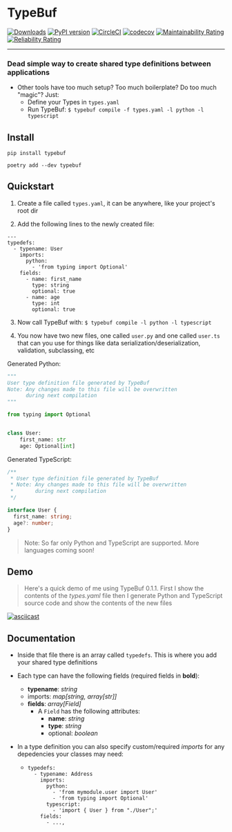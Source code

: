 # TypeBuf

[![Downloads](https://static.pepy.tech/personalized-badge/typebuf?period=total&units=international_system&left_color=grey&right_color=brightgreen&left_text=Installs)](https://pepy.tech/project/typebuf)
[![PyPI version](https://badge.fury.io/py/typebuf.svg)](https://badge.fury.io/py/typebuf)
[![CircleCI](https://circleci.com/gh/shanahanjrs/typebuf/tree/master.svg?style=svg)](https://circleci.com/gh/shanahanjrs/typebuf/tree/master)
[![codecov](https://codecov.io/gh/shanahanjrs/typebuf/branch/master/graph/badge.svg?token=9J1OCNHSZF)](https://codecov.io/gh/shanahanjrs/typebuf)
[![Maintainability Rating](https://sonarcloud.io/api/project_badges/measure?project=shanahanjrs_typebuf&metric=sqale_rating)](https://sonarcloud.io/summary/new_code?id=shanahanjrs_typebuf)
[![Reliability Rating](https://sonarcloud.io/api/project_badges/measure?project=shanahanjrs_typebuf&metric=reliability_rating)](https://sonarcloud.io/summary/new_code?id=shanahanjrs_typebuf)

---

### Dead simple way to create shared type definitions between applications

- Other tools have too much setup? Too much boilerplate? Do too much "magic"? Just:
  - Define your Types in `types.yaml`
  - Run TypeBuf: `$ typebuf compile -f types.yaml -l python -l typescript`

## Install

`pip install typebuf`

`poetry add --dev typebuf`


## Quickstart

1. Create a file called `types.yaml`, it can be anywhere, like your project's root dir
 

2. Add the following lines to the newly created file:

```
---
typedefs:
  - typename: User
    imports:
      python:
        - 'from typing import Optional'
    fields:
      - name: first_name
        type: string
        optional: true
      - name: age
        type: int
        optional: true
```


3. Now call TypeBuf with: `$ typebuf compile -l python -l typescript`


4. You now have two new files, one called `user.py` and one called `user.ts` that can you use for 
    things like data serialization/deserialization, validation, subclassing, etc

Generated Python:
```python
"""
User type definition file generated by TypeBuf
Note: Any changes made to this file will be overwritten
      during next compilation
"""

from typing import Optional


class User:
    first_name: str
    age: Optional[int]
```

Generated TypeScript:

```typescript
/**
 * User type definition file generated by TypeBuf
 * Note: Any changes made to this file will be overwritten
 *       during next compilation
 */

interface User {
  first_name: string;
  age?: number;
}
```


> Note: So far only Python and TypeScript are supported. More languages coming soon!


## Demo

> Here's a quick demo of me using TypeBuf 0.1.1. First I show the contents of the _types.yaml_ file
> then I generate Python and TypeScript source code and show the contents of the new files

[![asciicast](https://asciinema.org/a/KRGKPMQ1HCd3OtwJbLvHYWUlJ.svg)](https://asciinema.org/a/KRGKPMQ1HCd3OtwJbLvHYWUlJ)


## Documentation

- Inside that file there is an array called `typedefs`. This is where you add your shared type definitions
- Each type can have the following fields (required fields in **bold**):
  - **typename**: _string_
  - imports: _map[string, array[str]]_
  - **fields**: _array[Field]_
    - A `Field` has the following attributes:
      - **name**: _string_
      - **type**: _string_
      - optional: _boolean_

- In a type definition you can also specify custom/required _imports_ for any depedencies your classes may need:
  - ```
    typedefs:
      - typename: Address
        imports:
          python:
            - 'from mymodule.user import User'
            - 'from typing import Optional'
          typescript:
            - 'import { User } from "./User";'
        fields:
          - ...,
    ```
